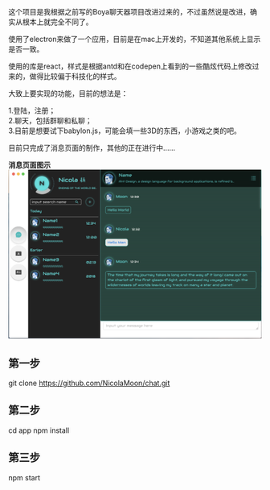 这个项目是我根据之前写的Boya聊天器项目改进过来的，不过虽然说是改进，确实从根本上就完全不同了。  

使用了electron来做了一个应用，目前是在mac上开发的，不知道其他系统上显示是否一致。  

使用的库是react，样式是根据antd和在codepen上看到的一些酷炫代码上修改过来的，做得比较偏于科技化的样式。  

大致上要实现的功能，目前的想法是：  

1.登陆，注册；  
2.聊天，包括群聊和私聊；  
3.目前是想要试下babylon.js，可能会填一些3D的东西，小游戏之类的吧。  
  
目前只完成了消息页面的制作，其他的正在进行中……

**消息页面图示**
![消息页](./assets/chat-page1.png)


## 第一步
git clone https://github.com/NicolaMoon/chat.git

## 第二步
cd app
npm install

## 第三步
npm start